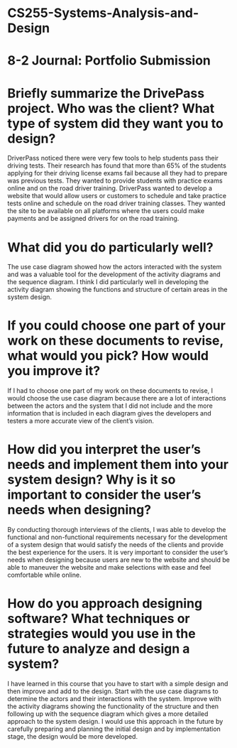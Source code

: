 # CS255-Systems-Analysis-and-Design
# 8-2 Journal: Portfolio Submission

# Briefly summarize the DrivePass project. Who was the client? What type of system did they want you to design?

DriverPass noticed there were very few tools to help students pass their driving tests. Their research has found that more than 65% of the students applying for their driving license exams fail because all they had to prepare was previous tests. They wanted to provide students with practice exams online and on the road driver training. DriverPass wanted to develop a website that would allow users or customers to schedule and take practice tests online and schedule on the road driver training classes. They wanted the site to be available on all platforms where the users could make payments and be assigned drivers for on the road training. 

# What did you do particularly well?

The use case diagram showed how the actors interacted with the system and was a valuable tool for the development of the activity diagrams and the sequence diagram. I think I did particularly well in developing the activity diagram showing the functions and structure of certain areas in the system design.

# If you could choose one part of your work on these documents to revise, what would you pick?  How would you improve it?

If I had to choose one part of my work on these documents to revise, I would choose the use case diagram because there are a lot of interactions between the actors and the system that I did not include and the more information that is included in each diagram gives the developers and testers a more accurate view of the client’s vision.

# How did you interpret the user’s needs and implement them into your system design? Why is it so important to consider the user’s needs when designing?

By conducting thorough interviews of the clients, I was able to develop the functional and non-functional requirements necessary for the development of a system design that would satisfy the needs of the clients and provide the best experience for the users. It is very important to consider the user’s needs when designing because users are new to the website and should be able to maneuver the website and make selections with ease and feel comfortable while online.

# How do you approach designing software? What techniques or strategies would you use in the future to analyze and design a system?

I have learned in this course that you have to start with a simple design and then improve and add to the design. Start with the use case diagrams to determine the actors and their interactions with the system. Improve with the activity diagrams showing the functionality of the structure and then following up with the sequence diagram which gives a more detailed approach to the system design. I would use this approach in the future by carefully preparing and planning the initial design and by implementation stage, the design would be more developed.
